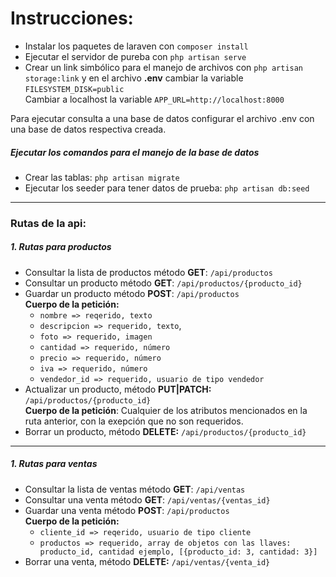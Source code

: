 # Instrucciones:
- Instalar los paquetes de laraven con `composer install`
- Ejecutar el servidor de pureba con `php artisan serve`
- Crear un link simbólico para el manejo de archivos con `php artisan storage:link`
y en el archivo **.env** cambiar la variable `FILESYSTEM_DISK=public`  
Cambiar a localhost la variable `APP_URL=http://localhost:8000`

Para ejecutar consulta a una base de datos configurar el archivo
.env con una base de datos respectiva creada.

##### Ejecutar los comandos para el manejo de la base de datos
- Crear las tablas: `php artisan migrate`
- Ejecutar los seeder para tener datos de prueba: `php artisan db:seed`

***
### Rutas de la api:
##### 1. Rutas para productos
- Consultar la lista de productos método **GET**:
`/api/productos`
- Consultar un producto método **GET**:
`/api/productos/{producto_id}`
- Guardar un producto método **POST**:
`/api/productos`  
**Cuerpo de la petición:**
    - `nombre => reqerido, texto`
    - `descripcion => requerido, texto`,
    - `foto => requerido, imagen`
    - `cantidad => requerido, número`
    - `precio => requerido, número`
    - `iva => requerido, número`
    - `vendedor_id => requerido, usuario de tipo vendedor`  
- Actualizar un producto, método **PUT|PATCH:**
`/api/productos/{producto_id}`  
**Cuerpo de la petición**: Cualquier de los atributos mencionados en la ruta anterior,
con la exepción que no son requeridos.
- Borrar un producto, método **DELETE:**
`/api/productos/{producto_id}`

*******
##### 1. Rutas para ventas
- Consultar la lista de ventas método **GET**:
`/api/ventas`
- Consultar una venta método **GET**:
`/api/ventas/{ventas_id}`
- Guardar una venta método **POST**:
`/api/productos`  
**Cuerpo de la petición:**
    - `cliente_id => reqerido, usuario de tipo cliente`
    - `productos => requerido, array de objetos con las llaves: producto_id, cantidad
    ejemplo, [{producto_id: 3, cantidad: 3}]`
- Borrar una venta, método **DELETE:**
`/api/ventas/{venta_id}`
